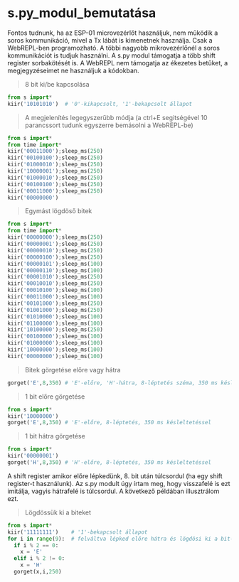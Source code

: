 # s.py_modul_bemutatása
Fontos tudnunk, ha az ESP-01 microvezérlőt használjuk, nem működik a soros kommunikáció, mivel a Tx lábát is kimenetnek használja. Csak a WebREPL-ben programozható. A többi nagyobb mikrovezérlőnél a soros kommunikációt is tudjuk használni. A s.py modul támogatja a több shift register sorbakötését is. A WebREPL nem támogatja az ékezetes betűket, a megjegyzéseimet ne használjuk a kódokban.

> 8 bit ki/be kapcsolása

```python
from s import*
kiir('10101010')  # '0'-kikapcsolt, '1'-bekapcsolt állapot
```
> A megjelenítés legegyszerűbb módja (a ctrl+E segitségével 10 parancssort tudunk egyszerre bemásolni a WebREPL-be)

```python
from s import*
from time import*
kiir('00011000');sleep_ms(250)
kiir('00100100');sleep_ms(250)
kiir('01000010');sleep_ms(250)
kiir('10000001');sleep_ms(250)
kiir('01000010');sleep_ms(250)
kiir('00100100');sleep_ms(250)
kiir('00011000');sleep_ms(250)
kiir('00000000')
```
> Egymást lögdöső bitek
```python
from s import*
from time import*
kiir('00000000');sleep_ms(250)
kiir('00000001');sleep_ms(250)
kiir('00000010');sleep_ms(250)
kiir('00000100');sleep_ms(250)
kiir('00000101');sleep_ms(100)
kiir('00000110');sleep_ms(100)
kiir('00001010');sleep_ms(250)
kiir('00010010');sleep_ms(250)
kiir('00010100');sleep_ms(100)
kiir('00011000');sleep_ms(100)
kiir('00101000');sleep_ms(250)
kiir('01001000');sleep_ms(250)
kiir('01010000');sleep_ms(100)
kiir('01100000');sleep_ms(100)
kiir('10100000');sleep_ms(250)
kiir('00100000');sleep_ms(100)
kiir('01000000');sleep_ms(100)
kiir('10000000');sleep_ms(100)
kiir('00000000');sleep_ms(100)
```
> Bitek görgetése előre vagy hátra

```python
gorget('E',8,350) # 'E'-előre, 'H'-hátra, 8-léptetés széma, 350 ms késleltetés
```
> 1 bit előre görgetése

```python
from s import*
kiir('10000000')
gorget('E',8,350) # 'E'-előre, 8-léptetés, 350 ms késleltetéssel
```
> 1 bit hátra görgetése

```python
from s import*
kiir('00000001')
gorget('H',8,350) # 'H'-előre, 8-léptetés, 350 ms késleltetéssel
```
A shift register amikor előre lépkedünk, 8. bit után túlcsordul (ha egy shift register-t használunk). Az s.py modult úgy írtam meg, hogy visszafelé is ezt imitálja, vagyis hátrafelé is túlcsordul. A következő példában illusztrálom ezt.

> Lögdössük ki a biteket

```python
from s import*
kiir('11111111')    # '1'-bekapcsolt állapot
for i in range(9):  # felváltva lépked előre hátra és lögdösi ki a bit-ket
  if i % 2 == 0:
    x = 'E'
  elif i % 2 != 0:
    x = 'H'
  gorget(x,i,250)
```

